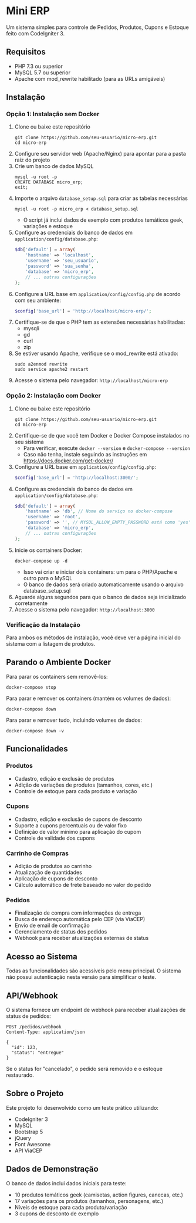 # Mini ERP

Um sistema simples para controle de Pedidos, Produtos, Cupons e Estoque feito com CodeIgniter 3.

## Requisitos

- PHP 7.3 ou superior
- MySQL 5.7 ou superior
- Apache com mod_rewrite habilitado (para as URLs amigáveis)

## Instalação

### Opção 1: Instalação sem Docker

1. Clone ou baixe este repositório
   ```
   git clone https://github.com/seu-usuario/micro-erp.git
   cd micro-erp
   ```
2. Configure seu servidor web (Apache/Nginx) para apontar para a pasta raiz do projeto
3. Crie um banco de dados MySQL
   ```
   mysql -u root -p
   CREATE DATABASE micro_erp;
   exit;
   ```
4. Importe o arquivo `database_setup.sql` para criar as tabelas necessárias
   ```
   mysql -u root -p micro_erp < database_setup.sql
   ```
   - O script já inclui dados de exemplo com produtos temáticos geek, variações e estoque
5. Configure as credenciais do banco de dados em `application/config/database.php`:
   ```php
   $db['default'] = array(
       'hostname' => 'localhost',
       'username' => 'seu_usuario',
       'password' => 'sua_senha',
       'database' => 'micro_erp',
       // ... outras configurações
   );
   ```
6. Configure a URL base em `application/config/config.php` de acordo com seu ambiente:
   ```php
   $config['base_url'] = 'http://localhost/micro-erp/';
   ```
7. Certifique-se de que o PHP tem as extensões necessárias habilitadas:
   - mysqli
   - gd
   - curl
   - zip
8. Se estiver usando Apache, verifique se o mod_rewrite está ativado:
   ```
   sudo a2enmod rewrite
   sudo service apache2 restart
   ```
9. Acesse o sistema pelo navegador: `http://localhost/micro-erp`

### Opção 2: Instalação com Docker

1. Clone ou baixe este repositório
   ```
   git clone https://github.com/seu-usuario/micro-erp.git
   cd micro-erp
   ```
2. Certifique-se de que você tem Docker e Docker Compose instalados no seu sistema
   - Para verificar, execute `docker --version` e `docker-compose --version`
   - Caso não tenha, instale seguindo as instruções em https://docs.docker.com/get-docker/
3. Configure a URL base em `application/config/config.php`:
   ```php
   $config['base_url'] = 'http://localhost:3000/';
   ```
4. Configure as credenciais do banco de dados em `application/config/database.php`:
   ```php
   $db['default'] = array(
       'hostname' => 'db', // Nome do serviço no docker-compose
       'username' => 'root',
       'password' => '', // MYSQL_ALLOW_EMPTY_PASSWORD está como 'yes' no docker-compose
       'database' => 'micro_erp',
       // ... outras configurações
   );
   ```
5. Inicie os containers Docker:
   ```
   docker-compose up -d
   ```
   - Isso vai criar e iniciar dois containers: um para o PHP/Apache e outro para o MySQL
   - O banco de dados será criado automaticamente usando o arquivo database_setup.sql
6. Aguarde alguns segundos para que o banco de dados seja inicializado corretamente
7. Acesse o sistema pelo navegador: `http://localhost:3000`

### Verificação da Instalação

Para ambos os métodos de instalação, você deve ver a página inicial do sistema com a listagem de produtos.

## Parando o Ambiente Docker

Para parar os containers sem removê-los:
```
docker-compose stop
```

Para parar e remover os containers (mantém os volumes de dados):
```
docker-compose down
```

Para parar e remover tudo, incluindo volumes de dados:
```
docker-compose down -v
```

## Funcionalidades

### Produtos
- Cadastro, edição e exclusão de produtos
- Adição de variações de produtos (tamanhos, cores, etc.)
- Controle de estoque para cada produto e variação

### Cupons
- Cadastro, edição e exclusão de cupons de desconto
- Suporte a cupons percentuais ou de valor fixo
- Definição de valor mínimo para aplicação do cupom
- Controle de validade dos cupons

### Carrinho de Compras
- Adição de produtos ao carrinho
- Atualização de quantidades
- Aplicação de cupons de desconto
- Cálculo automático de frete baseado no valor do pedido

### Pedidos
- Finalização de compra com informações de entrega
- Busca de endereço automática pelo CEP (via ViaCEP)
- Envio de email de confirmação
- Gerenciamento de status dos pedidos
- Webhook para receber atualizações externas de status

## Acesso ao Sistema

Todas as funcionalidades são acessíveis pelo menu principal. O sistema não possui autenticação nesta versão para simplificar o teste.

## API/Webhook

O sistema fornece um endpoint de webhook para receber atualizações de status de pedidos:

```
POST /pedidos/webhook
Content-Type: application/json

{
  "id": 123,
  "status": "entregue"
}
```

Se o status for "cancelado", o pedido será removido e o estoque restaurado.

## Sobre o Projeto

Este projeto foi desenvolvido como um teste prático utilizando:

- CodeIgniter 3
- MySQL
- Bootstrap 5
- jQuery
- Font Awesome
- API ViaCEP 

## Dados de Demonstração

O banco de dados inclui dados iniciais para teste:

- 10 produtos temáticos geek (camisetas, action figures, canecas, etc.)
- 17 variações para os produtos (tamanhos, personagens, etc.)
- Níveis de estoque para cada produto/variação
- 3 cupons de desconto de exemplo 
